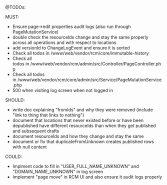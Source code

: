 @TODOs:

MUST:
- Ensure page->edit properties audit logs (also run through PageMutationService)
- double check the resourceIds change and stay the same properly across all operations and with respect to locations
- add versionId to ChangeLogEvent and ensure it is sorted
- Check all todos in /www/web/vendor/rcm/core/immutable-history
- Check all todos in /www/web/vendor/rcm/admin/src/Controller/PageController.php
- Check all todos in /www/web/vendor/rcm/core/admin/src/Service/PageMutationService.php
- 500 when visiting log screen when not logged in

SHOULD:
- write doc explaining "fromIds" and why they were removed (include "link to thing that links to nothing") 
- document that locations that never existed before or have been depublished have different resourceIds than when they get published and subsequent drafts
- document resourceIds and how they change and stay the same
- document or fix that duplicateFromUnknown creates published rows with null content

COULD:
- Implment code to fill in "USER_FULL_NAME_UNKNOWN" and "DOMAIN_NAME_UNKNOWN" in log screen
- Implement "page move" in RCM UI and also ensure it audit logs properly
